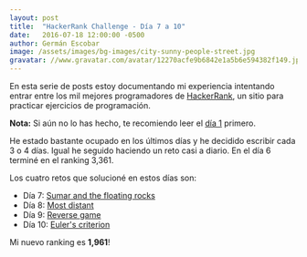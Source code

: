 ```yaml
---
layout: post
title:  "HackerRank Challenge - Día 7 a 10"
date:   2016-07-18 12:00:00 -0500
author: Germán Escobar
image: /assets/images/bg-images/city-sunny-people-street.jpg
gravatar: //www.gravatar.com/avatar/12270acfe9b6842e1a5b6e594382f149.jpg?s=80
---
```


En esta serie de posts estoy documentando mi experiencia intentando entrar entre los mil mejores programadores de <a href="https://www.hackerrank.com" target="_blank">HackerRank</a>, un sitio para practicar ejercicios de programación.

**Nota:** Si aún no lo has hecho, te recomiendo leer el <a href="/hackerrank-challenge-dia-1/">día 1</a> primero.

He estado bastante ocupado en los últimos días y he decidido escribir cada 3 o 4 días. Igual he seguido haciendo un reto casi a diario. En el día 6 terminé en el ranking 3,361.

Los cuatro retos que solucioné en estos días son:

* Día 7: <a href="https://www.hackerrank.com/challenges/harry-potter-and-the-floating-rocks" target="_blank">Sumar and the floating rocks</a>
* Día 8: <a href="https://www.hackerrank.com/challenges/most-distant" target="_blank">Most distant</a>
* Día 9: <a href="https://www.hackerrank.com/challenges/reverse-game" target="_blank">Reverse game</a>
* Día 10: <a href="https://www.hackerrank.com/challenges/eulers-criterion" target="_blank">Euler's criterion</a>


Mi nuevo ranking es **1,961**!
